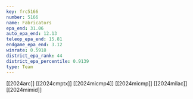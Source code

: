 ```yaml
---
key: frc5166
number: 5166
name: Fabricators
epa_end: 31.06
auto_epa_end: 12.13
teleop_epa_end: 15.81
endgame_epa_end: 3.12
winrate: 0.5918
district_epa_rank: 44
district_epa_percentile: 0.9139
type: Team
---
```

[[2024arc]]
[[2024cmptx]]
[[2024micmp4]]
[[2024micmp]]
[[2024milac]]
[[2024mimid]]
